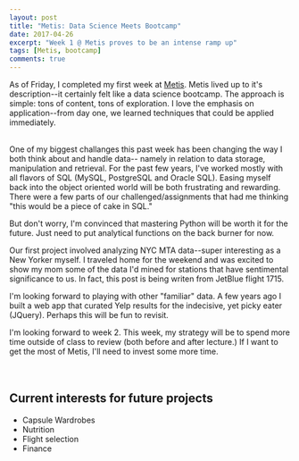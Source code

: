 ```yaml
---
layout: post
title: "Metis: Data Science Meets Bootcamp"
date: 2017-04-26
excerpt: "Week 1 @ Metis proves to be an intense ramp up"
tags: [Metis, bootcamp]
comments: true
---
```


As of Friday, I completed my first week at <a href="www.thisismetis.com">Metis</a>.  Metis
lived up to it's description--it certainly
felt like a data science bootcamp.  The approach is simple:
tons of content, tons of exploration.  I love the emphasis
on application--from day one, we learned techniques that 
could be applied immediately.


<br>
One of my biggest challanges this past week
has been changing the way I both think about and handle data--
namely in relation to data storage, manipulation and retrieval.  
For the past few years, I've worked mostly with all flavors of SQL 
(MySQL, PostgreSQL and Oracle SQL).  Easing myself back into 
the object oriented world will be both frustrating and rewarding.  
There were a few parts of our challenged/assignments
that had me thinking "this would be a piece of cake in SQL."  
<br>


But don't worry, I'm convinced that mastering Python
will be worth it for the future.  Just need to put analytical 
functions on the back burner for now.
<br>


Our first project involved analyzing NYC MTA data--super interesting
as a New Yorker myself.  I traveled home for the weekend and
was excited to show my mom some of the data I'd mined for 
stations that have sentimental significance to us.  In fact, this
post is being writen from JetBlue flight 1715.
<br>

I'm looking forward to playing with other "familiar" data.  A few years ago
I built a web app that curated Yelp results for the indecisive, yet
picky eater (JQuery).  Perhaps this will be fun to revisit.
<br>


I'm looking forward to week 2.  This week, my strategy will be to spend
more time outside of class to review (both before and after lecture.)  If I want
to get the most of Metis, I'll need to invest some more time.  
<br>
<br>


## Current interests for future projects
* Capsule Wardrobes
* Nutrition
* Flight selection
* Finance

